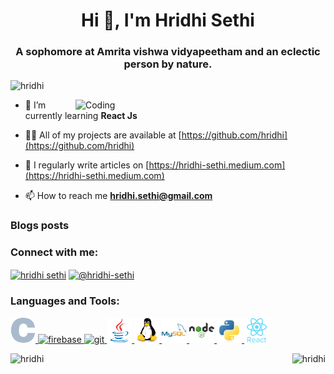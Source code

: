 <h1 align="center">Hi 👋, I'm Hridhi Sethi</h1>
<h3 align="center">A sophomore at Amrita vishwa vidyapeetham and an eclectic person by nature.</h3>

<p align="left"> <img src="https://komarev.com/ghpvc/?username=hridhi&label=Profile%20views&color=0e75b6&style=flat" alt="hridhi" /> </p>

<img align="right" alt="Coding" width="400" src="https://cdn.dribbble.com/users/2646423/screenshots/5507196/computer.gif">


- 🌱 I’m currently learning **React Js**

- 👨‍💻 All of my projects are available at [https://github.com/hridhi](https://github.com/hridhi)

- 📝 I regularly write articles on [https://hridhi-sethi.medium.com](https://hridhi-sethi.medium.com)

- 📫 How to reach me **hridhi.sethi@gmail.com**

### Blogs posts
<!-- BLOG-POST-LIST:START -->
<!-- BLOG-POST-LIST:END -->

<h3 align="left">Connect with me:</h3>
<p align="left">
<a href="https://linkedin.com/in/hridhi sethi" target="blank"><img align="center" src="https://cdn.jsdelivr.net/npm/simple-icons@3.0.1/icons/linkedin.svg" alt="hridhi sethi" height="30" width="40" /></a>
<a href="https://medium.com/@hridhi-sethi" target="blank"><img align="center" src="https://cdn.jsdelivr.net/npm/simple-icons@3.0.1/icons/medium.svg" alt="@hridhi-sethi" height="30" width="40" /></a>
</p>

<h3 align="left">Languages and Tools:</h3>
<p align="left"> <a href="https://www.cprogramming.com/" target="_blank"> <img src="https://raw.githubusercontent.com/devicons/devicon/master/icons/c/c-original.svg" alt="c" width="40" height="40"/> </a> <a href="https://firebase.google.com/" target="_blank"> <img src="https://www.vectorlogo.zone/logos/firebase/firebase-icon.svg" alt="firebase" width="40" height="40"/> </a> <a href="https://git-scm.com/" target="_blank"> <img src="https://www.vectorlogo.zone/logos/git-scm/git-scm-icon.svg" alt="git" width="40" height="40"/> </a> <a href="https://www.java.com" target="_blank"> <img src="https://raw.githubusercontent.com/devicons/devicon/master/icons/java/java-original.svg" alt="java" width="40" height="40"/> </a> <a href="https://www.linux.org/" target="_blank"> <img src="https://raw.githubusercontent.com/devicons/devicon/master/icons/linux/linux-original.svg" alt="linux" width="40" height="40"/> </a> <a href="https://www.mysql.com/" target="_blank"> <img src="https://raw.githubusercontent.com/devicons/devicon/master/icons/mysql/mysql-original-wordmark.svg" alt="mysql" width="40" height="40"/> </a> <a href="https://nodejs.org" target="_blank"> <img src="https://raw.githubusercontent.com/devicons/devicon/master/icons/nodejs/nodejs-original-wordmark.svg" alt="nodejs" width="40" height="40"/> </a> <a href="https://www.python.org" target="_blank"> <img src="https://raw.githubusercontent.com/devicons/devicon/master/icons/python/python-original.svg" alt="python" width="40" height="40"/> </a> <a href="https://reactjs.org/" target="_blank"> <img src="https://raw.githubusercontent.com/devicons/devicon/master/icons/react/react-original-wordmark.svg" alt="react" width="40" height="40"/> </a> </p>

<p><img align="left" src="https://github-readme-stats.vercel.app/api/top-langs?username=hridhi&show_icons=true&locale=en&layout=compact" alt="hridhi" /></p>

<p>&nbsp;<img align="right" src="https://github-readme-stats.vercel.app/api?username=hridhi&show_icons=true&locale=en" alt="hridhi" /></p>

